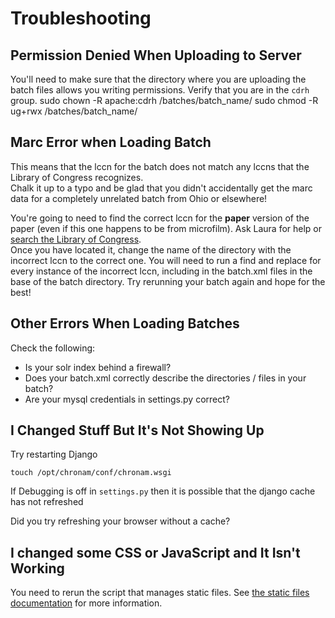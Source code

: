 Troubleshooting
===============

Permission Denied When Uploading to Server
--------------

You'll need to make sure that the directory where you are uploading the batch files allows you writing permissions.  Verify that you are in the `cdrh` group.
    sudo chown -R apache:cdrh /batches/batch_name/
    sudo chmod -R ug+rwx /batches/batch_name/
    
Marc Error when Loading Batch
-------------

This means that the lccn for the batch does not match any lccns that the Library of Congress recognizes.  
Chalk it up to a typo and be glad that you didn't accidentally get the marc data for a completely
unrelated batch from Ohio or elsewhere!

You're going to need to find the correct lccn for the **paper** version of the paper (even if this one happens to be from microfilm).  Ask Laura for help or [search the Library of Congress](http://chroniclingamerica.loc.gov/search/titles/).  
Once you have located it, change the name of the directory with the incorrect lccn to the correct one.  You will need to
run a find and replace for every instance of the incorrect lccn, including in the batch.xml files in the base 
of the batch directory.  Try rerunning your batch again and hope for the best!

Other Errors When Loading Batches
--------------

Check the following:
- Is your solr index behind a firewall?
- Does your batch.xml correctly describe the directories / files in your batch?
- Are your mysql credentials in settings.py correct?

I Changed Stuff But It's Not Showing Up
--------------

Try restarting Django

    touch /opt/chronam/conf/chronam.wsgi

If Debugging is off in `settings.py` then it is possible that the django cache has not refreshed

Did you try refreshing your browser without a cache?

I changed some CSS or JavaScript and It Isn't Working
-------------
You need to rerun the script that manages static files.  See [the static files documentation](./static.md) for more information.
